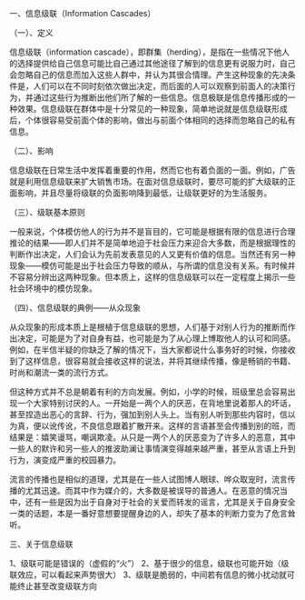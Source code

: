 一、信息级联（Information Cascades）

（一）、定义

信息级联（information cascade），即群集（herding），是指在一些情况下他人的选择提供给自己信息可能比自己通过其他途径了解到的信息更有说服力时，自己会忽略自己的信息而加入这些人群中，并认为其很合情理。产生这种现象的先决条件是，人们可以在不同时刻依次做出决定，而后面的人可以观察到前面人的决策行为，并通过这些行为推断出他们所了解的一些信息。信息极联是信息传播形成的一种效果。信息级联在群体中是十分常见的一种现象，简单地说就是信息级联形成后，个体很容易受前面个体的影响，做出与前面个体相同的选择而忽略自己的私有信息。

（二）、影响

信息级联在日常生活中发挥着重要的作用，然而它也有着负面的一面。例如，广告就是利用信息级联来扩大销售市场。在面对信息级联时，要尽可能的扩大级联的正面影响，并且尽量将级联的负面影响降到最低，让级联更好的为生活服务。

（三）、级联基本原则

一般来说，个体模仿他人的行为并不是盲目的，它可能是根据有限的信息进行合理推论的结果——即人们并不是简单地迫于社会压力来迎合大多数，而是根据理性的判断作出决定，人们会认为先前发表意见的人又更有价值的信息。当然还有另一种现象——模仿可能是出于社会压力导致的顺从，与所谓的信息没有关系。有时候并不容易分辨出这两种现象。但本质上，这样的信息级联可以在一定程度上揭示一些社会环境中的模仿现象。

（四）、信息级联的典例——从众现象

从众现象的形成本质上是根植于信息级联的思想，人们基于对别人行为的推断而作出决定，可能是为了对自身有益，也可能是为了从心理上博取他人的认可和同感。例如，在半信半疑的你缺乏了解的情况下，当大家都说什么事务好的时候，你接收到了这样信息，很容易就会接收这样的说法，并将其继续传播，像是畅销的书籍、时尚和潮流一类的流行方式。

但这种方式并不总是朝着有利的方向发展。例如，小学的时候，班级里总会容易出现一个大家特别讨厌的人。一开始是一两个人的厌恶，在背地里说着那人的坏话，甚至捏造出恶心的言辞、行为，强加到别人头上。当有别人听到那些内容时，信以为真，便以讹传讹，不良信息跟着扩散开来。这样的言语甚至会传播到别的班，而结果是：嬉笑谩骂，嘲讽欺凌。从只是一两个人的厌恶变为了许多人的恶意，其中一些人的默许和另一些人的推波助澜让事情演变得越来越严重，甚至从言语上升到行为，演变成严重的校园暴力。

流言的传播也是相似的道理，尤其是在一些人试图博人眼球、哗众取宠时，流言传播的尤其迅速。而其中作为媒介的，大多数是被误导的普通人。在恶意的情况当中，还有一些是因为出于自身对于社会的关爱而转发的谣言，尤其是关于自身安全一类的话题，本是一番好意想要提醒身边的人，却失了基本的判断力变为了危言耸听。

三、关于信息级联

1、级联可能是错误的（虚假的“火”）
2、基于很少的信息，级联也可能开始（级联效应，可以看起来声势很大）
3、级联是脆弱的，中间若有信息的微小扰动就可能终止甚至改变级联方向
